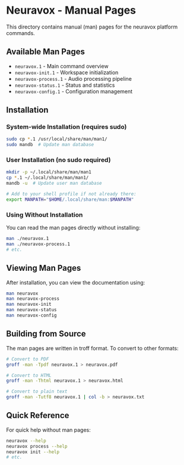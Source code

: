 # Neuravox - Manual Pages

This directory contains manual (man) pages for the neuravox platform commands.

## Available Man Pages

- `neuravox.1` - Main command overview
- `neuravox-init.1` - Workspace initialization
- `neuravox-process.1` - Audio processing pipeline
- `neuravox-status.1` - Status and statistics
- `neuravox-config.1` - Configuration management

## Installation

### System-wide Installation (requires sudo)

```bash
sudo cp *.1 /usr/local/share/man/man1/
sudo mandb  # Update man database
```

### User Installation (no sudo required)

```bash
mkdir -p ~/.local/share/man/man1
cp *.1 ~/.local/share/man/man1/
mandb -u  # Update user man database

# Add to your shell profile if not already there:
export MANPATH="$HOME/.local/share/man:$MANPATH"
```

### Using Without Installation

You can read the man pages directly without installing:

```bash
man ./neuravox.1
man ./neuravox-process.1
# etc.
```

## Viewing Man Pages

After installation, you can view the documentation using:

```bash
man neuravox
man neuravox-process
man neuravox-init
man neuravox-status
man neuravox-config
```

## Building from Source

The man pages are written in troff format. To convert to other formats:

```bash
# Convert to PDF
groff -man -Tpdf neuravox.1 > neuravox.pdf

# Convert to HTML
groff -man -Thtml neuravox.1 > neuravox.html

# Convert to plain text
groff -man -Tutf8 neuravox.1 | col -b > neuravox.txt
```

## Quick Reference

For quick help without man pages:

```bash
neuravox --help
neuravox process --help
neuravox init --help
# etc.
```